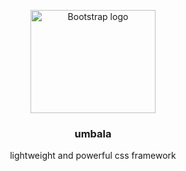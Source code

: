 
<p align="center">
  <a href="https://strutly.co/umbala">
    <img src="https://raw.githubusercontent.com/strutly/umbala/main/img/logo.png" alt="Bootstrap logo" width="200" height="165">
  </a>
</p>
<h3 align="center">umbala</h3>
<p align="center">lightweight and powerful css framework</p>

